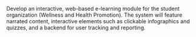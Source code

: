 Develop an interactive, web-based e-learning module for the student organization (Wellness and Health Promotion). The system will feature narrated content, interactive elements such as clickable infographics and quizzes, and a backend for user tracking and reporting.
